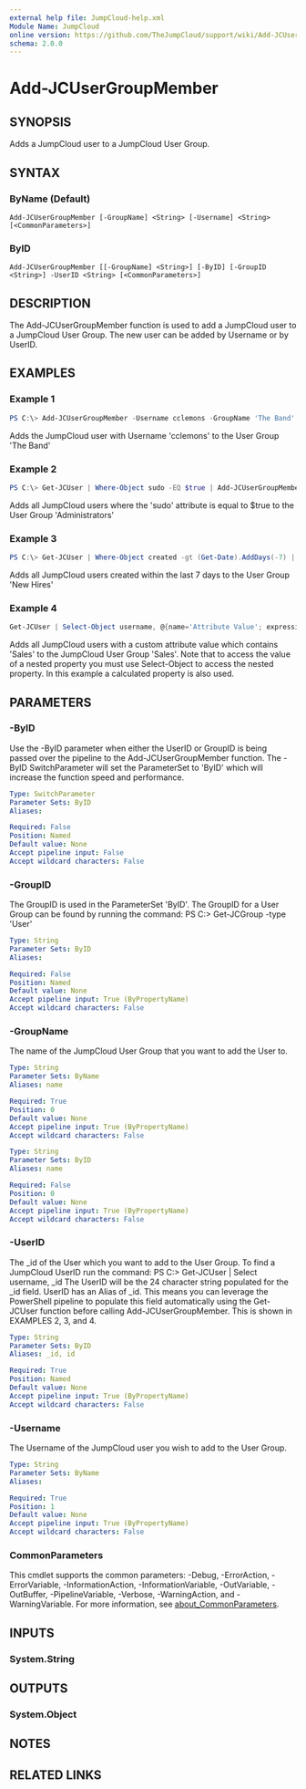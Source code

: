 ```yaml
---
external help file: JumpCloud-help.xml
Module Name: JumpCloud
online version: https://github.com/TheJumpCloud/support/wiki/Add-JCUserGroupMember
schema: 2.0.0
---
```


# Add-JCUserGroupMember

## SYNOPSIS
Adds a JumpCloud user to a JumpCloud User Group.

## SYNTAX

### ByName (Default)
```
Add-JCUserGroupMember [-GroupName] <String> [-Username] <String> [<CommonParameters>]
```

### ByID
```
Add-JCUserGroupMember [[-GroupName] <String>] [-ByID] [-GroupID <String>] -UserID <String> [<CommonParameters>]
```

## DESCRIPTION
The Add-JCUserGroupMember function is used to add a JumpCloud user to a JumpCloud User Group. The new user can be added by Username or by UserID.

## EXAMPLES

### Example 1

```PowerShell
PS C:\> Add-JCUserGroupMember -Username cclemons -GroupName 'The Band'
```

Adds the JumpCloud user with Username 'cclemons' to the User Group 'The Band'

### Example 2

```PowerShell
PS C:\> Get-JCUser | Where-Object sudo -EQ $true | Add-JCUserGroupMember -GroupName 'Administrators'
```

Adds all JumpCloud users where the 'sudo' attribute is equal to $true to the User Group 'Administrators'

### Example 3

```PowerShell
PS C:\> Get-JCUser | Where-Object created -gt (Get-Date).AddDays(-7) | Add-JCUserGroupMember -GroupName 'New Hires'
```

Adds all JumpCloud users created within the last 7 days to the User Group 'New Hires'

### Example 4

```PowerShell
Get-JCUser | Select-Object username, @{name='Attribute Value'; expression={$_.attributes.value}} | Where-Object 'Attribute Value' -Like *Sales* | Add-JCUserGroupMember -GroupName Sales
```

Adds all JumpCloud users with a custom attribute value which contains 'Sales' to the JumpCloud User Group 'Sales'. Note that to access the value of a nested property you must use Select-Object to access the nested property. In this example a calculated property is also used.

## PARAMETERS

### -ByID
Use the -ByID parameter when either the UserID or GroupID is being passed over the pipeline to the Add-JCUserGroupMember function. The -ByID SwitchParameter will set the ParameterSet to 'ByID' which will increase the function speed and performance.

```yaml
Type: SwitchParameter
Parameter Sets: ByID
Aliases:

Required: False
Position: Named
Default value: None
Accept pipeline input: False
Accept wildcard characters: False
```

### -GroupID
The GroupID is used in the ParameterSet 'ByID'. The GroupID for a User Group can be found by running the command:
PS C:\> Get-JCGroup -type 'User'

```yaml
Type: String
Parameter Sets: ByID
Aliases:

Required: False
Position: Named
Default value: None
Accept pipeline input: True (ByPropertyName)
Accept wildcard characters: False
```

### -GroupName
The name of the JumpCloud User Group that you want to add the User to.

```yaml
Type: String
Parameter Sets: ByName
Aliases: name

Required: True
Position: 0
Default value: None
Accept pipeline input: True (ByPropertyName)
Accept wildcard characters: False
```

```yaml
Type: String
Parameter Sets: ByID
Aliases: name

Required: False
Position: 0
Default value: None
Accept pipeline input: True (ByPropertyName)
Accept wildcard characters: False
```

### -UserID
The _id of the User which you want to add to the User Group.
To find a JumpCloud UserID run the command:
PS C:\> Get-JCUser | Select username, _id
The UserID will be the 24 character string populated for the _id field.
UserID has an Alias of _id. This means you can leverage the PowerShell pipeline to populate this field automatically using the Get-JCUser function before calling Add-JCUserGroupMember. This is shown in EXAMPLES 2, 3, and 4.

```yaml
Type: String
Parameter Sets: ByID
Aliases: _id, id

Required: True
Position: Named
Default value: None
Accept pipeline input: True (ByPropertyName)
Accept wildcard characters: False
```

### -Username
The Username of the JumpCloud user you wish to add to the User Group.

```yaml
Type: String
Parameter Sets: ByName
Aliases:

Required: True
Position: 1
Default value: None
Accept pipeline input: True (ByPropertyName)
Accept wildcard characters: False
```

### CommonParameters
This cmdlet supports the common parameters: -Debug, -ErrorAction, -ErrorVariable, -InformationAction, -InformationVariable, -OutVariable, -OutBuffer, -PipelineVariable, -Verbose, -WarningAction, and -WarningVariable. For more information, see [about_CommonParameters](http://go.microsoft.com/fwlink/?LinkID=113216).

## INPUTS

### System.String
## OUTPUTS

### System.Object
## NOTES

## RELATED LINKS
